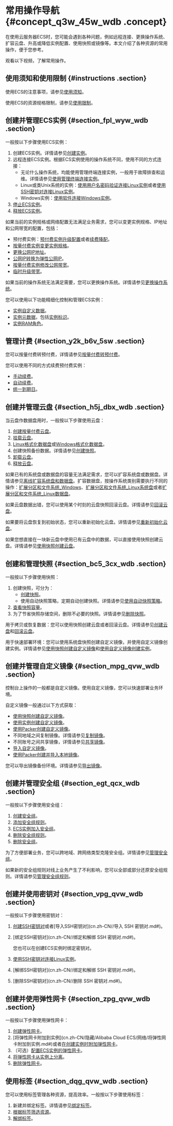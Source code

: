 # 常用操作导航 {#concept_q3w_45w_wdb .concept}

在使用云服务器ECS时，您可能会遇到各种问题，例如远程连接、更换操作系统、扩容云盘、升高或降低实例配置、使用快照或镜像等。本文介绍了各种资源的常用操作，便于您参考。

观看以下视频，了解常用操作。

  

## 使用须知和使用限制 {#instructions .section}

使用ECS的注意事项，请参见[使用须知](cn.zh-CN/产品简介/使用须知.md#)。

使用ECS的资源规格限制，请参见[使用限制](cn.zh-CN/产品简介/使用限制.md#)。

## 创建并管理ECS实例 {#section_fpl_wyw_wdb .section}

一般按以下步骤使用ECS实例：

1.  创建ECS实例。详情请参见[创建实例](cn.zh-CN/个人版快速入门/创建ECS实例.md#)。
2.  远程连接ECS实例。根据ECS实例使用的操作系统不同，使用不同的方式连接：
    -   无论什么操作系统，均能使用管理终端连接实例，一般用于故障排查和运维。详情请参见[使用管理终端连接实例](cn.zh-CN/实例/连接实例/连接Linux实例/使用管理终端连接Linux实例.md#)。
    -   Linux或类Unix系统的实例：[使用用户名密码验证连接Linux实例](cn.zh-CN/实例/连接实例/连接Linux实例/使用用户名密码验证连接Linux实例.md#)或者[使用SSH密钥对连接Linux实例](cn.zh-CN/实例/连接实例/连接Linux实例/使用SSH密钥对连接Linux实例.md#)。
    -   Windows实例：[使用软件连接Windows实例](cn.zh-CN/实例/连接实例/连接Windows实例/在本地客户端上连接Windows实例.md#)。
3.  [停止ECS实例](cn.zh-CN/实例/管理实例/启动和停止实例.md#)。
4.  [释放ECS实例](cn.zh-CN/实例/管理实例/释放实例.md#)。

如果当前的实例规格或网络配置无法满足业务需求，您可以变更实例规格、IP地址和公网带宽的配置，包括：

-   预付费实例：[预付费实例升级配置](cn.zh-CN/实例/升降配实例/升配预付费实例/预付费实例升级配置.md#)或者[续费降配](../../../../cn.zh-CN/产品定价/续费实例/续费降配.md#)。
-   [按量付费实例变更实例规格](cn.zh-CN/实例/升降配实例/升降配按量付费实例/按量付费实例变更实例规格.md#)。
-   [更换公网IP地址](cn.zh-CN/网络/修改IPv4地址/修改公网IP地址.md#)。
-   [公网IP转换为弹性公网IP](cn.zh-CN/网络/修改IPv4地址/专有网络公网IP转换为弹性公网IP.md#)。
-   [按量付费实例修改公网带宽](cn.zh-CN/实例/升降配实例/升降配按量付费实例/按量付费实例修改公网带宽.md#)。
-   [临时升级带宽](cn.zh-CN/实例/升降配实例/升配预付费实例/预付费实例临时升级带宽.md#)。

如果当前的操作系统无法满足需要，您可以更换操作系统。详情请参见[更换操作系统](cn.zh-CN/镜像/更换操作系统.md#)。

您可以使用以下功能精细化控制和管理ECS实例：

-   [实例自定义数据](cn.zh-CN/实例/管理实例/使用实例自定义数据/生成实例自定义数据.md#)。
-   [实例元数据](cn.zh-CN/实例/管理实例/使用实例元数据/什么是实例元数据.md#)，包括[实例标识](cn.zh-CN/实例/管理实例/使用实例标识.md#)。
-   [实例RAM角色](cn.zh-CN/安全/实例RAM角色/实例RAM角色概述.md#)。

## 管理计费 {#section_y2k_b6v_5sw .section}

您可以按量付费转预付费，详情请参见[按量付费转预付费](../../../../cn.zh-CN/产品定价/按量付费转预付费.md#)。

您可以使用不同的方式续费预付费实例：

-   [手动续费](../../../../cn.zh-CN/产品定价/续费实例/手动续费.md#)。
-   [自动续费](../../../../cn.zh-CN/产品定价/续费实例/自动续费.md#)。
-   [统一到期日](../../../../cn.zh-CN/产品定价/续费实例/统一到期日.md#)。

## 创建并管理云盘 {#section_h5j_dbx_wdb .section}

当云盘作数据盘用时，一般按以下步骤使用云盘：

1.  [创建按量付费云盘](cn.zh-CN/块存储/云盘/创建云盘/创建按量付费云盘.md#)。
2.  [挂载云盘](cn.zh-CN/块存储/云盘/挂载云盘.md#)。
3.  [Linux格式化数据盘](cn.zh-CN/个人版快速入门/格式化数据盘/Linux格式化数据盘.md#)或[Windows格式化数据盘](cn.zh-CN/个人版快速入门/格式化数据盘/Windows格式化数据盘.md#)。
4.  创建快照备份数据。详情请参见[创建快照](cn.zh-CN/快照/使用快照/创建快照.md#)。
5.  [卸载云盘](cn.zh-CN/块存储/云盘/卸载数据盘.md#)。
6.  [释放云盘](cn.zh-CN/块存储/云盘/释放数据盘.md#)。

如果已有的系统盘或数据盘的容量无法满足需求，您可以扩容系统盘或数据盘。详情请参见[离线扩容系统盘和数据盘](../../../../cn.zh-CN/块存储/云盘/扩容云盘/离线扩容云盘.md#)。扩容数据盘，按操作系统类别需要执行不同的操作：[扩展分区和文件系统\_Windows](../../../../cn.zh-CN/块存储/云盘/扩容云盘/扩展分区和文件系统_Windows.md#)、[扩展分区和文件系统\_Linux系统盘](../../../../cn.zh-CN/块存储/云盘/扩容云盘/扩展分区和文件系统_Linux系统盘.md#)或者[扩展分区和文件系统\_Linux数据盘](../../../../cn.zh-CN/块存储/云盘/扩容云盘/扩展分区和文件系统_Linux数据盘.md#)。

如果云盘数据出错，您可以使用某个时刻的云盘快照回滚云盘。详情请参见[回滚云盘](cn.zh-CN/块存储/云盘/回滚云盘.md#)。

如果要将云盘恢复到初始状态，您可以重新初始化云盘。详情请参见[重新初始化云盘](cn.zh-CN/块存储/云盘/重新初始化云盘/重新初始化系统盘.md#)。

如果您想直接在一块新云盘中使用已有云盘中的数据，可以直接使用快照创建云盘。详情请参见[使用快照创建云盘](cn.zh-CN/块存储/云盘/创建云盘/使用快照创建云盘.md#)。

## 创建和管理快照 {#section_bc5_3cx_wdb .section}

一般按以下步骤使用快照：

1.  创建快照，可分为：
    -   [创建快照](cn.zh-CN/快照/使用快照/创建快照.md#)。
    -   使用自动快照策略，定期自动创建快照。详情请参见[使用自动快照策略](cn.zh-CN/快照/使用快照/使用快照回滚云盘.md#)。
2.  [查看快照容量](cn.zh-CN/快照/使用快照/查看快照容量.md#)。
3.  为了节省快照存储空间，删除不必要的快照。详情请参见[删除快照](cn.zh-CN/快照/使用快照/优化快照使用成本.md#)。

用于拷贝或恢复数据：您可以使用快照创建云盘或者回滚云盘。详情请参见[创建云盘](cn.zh-CN/块存储/云盘/创建云盘/使用快照创建云盘.md#)和[回滚云盘](cn.zh-CN/块存储/云盘/回滚云盘.md#)。

用于快速部署环境：您可以使用系统盘快照创建自定义镜像，并使用自定义镜像创建实例。详情请参见[使用快照创建自定义镜像](cn.zh-CN/镜像/自定义镜像/创建自定义镜像/使用快照创建自定义镜像.md#)和[使用自定义镜像创建实例](cn.zh-CN/实例/创建实例/使用自定义镜像创建实例.md#)。

## 创建并管理自定义镜像 {#section_mpg_qvw_wdb .section}

控制台上操作的一般都是自定义镜像。使用自定义镜像，您可以快速部署业务环境。

自定义镜像一般通过以下方式获取：

-   [使用快照创建自定义镜像](cn.zh-CN/镜像/自定义镜像/创建自定义镜像/使用快照创建自定义镜像.md#)。
-   [使用实例创建自定义镜像](cn.zh-CN/镜像/自定义镜像/创建自定义镜像/使用实例创建自定义镜像.md#)。
-   [使用Packer创建自定义镜像](cn.zh-CN/镜像/自定义镜像/创建自定义镜像/使用Packer创建自定义镜像.md#)。
-   不同地域之间复制镜像。详情请参见[复制镜像](cn.zh-CN/镜像/自定义镜像/复制镜像.md#)。
-   不同账号之间共享镜像，详情请参见[共享镜像](cn.zh-CN/镜像/自定义镜像/共享镜像.md#)。
-   [导入自定义镜像](cn.zh-CN/镜像/自定义镜像/导入镜像/导入自定义镜像.md#)。
-   [使用Packer创建并导入本地镜像](cn.zh-CN/镜像/自定义镜像/创建自定义镜像/使用Packer创建并导入本地镜像.md#)。

您可以导出镜像备份环境。详情请参见[导出镜像](cn.zh-CN/镜像/自定义镜像/导出镜像.md#)。

## 创建并管理安全组 {#section_egt_qcx_wdb .section}

一般按以下步骤使用安全组：

1.  [创建安全组](cn.zh-CN/安全/安全组/创建安全组.md#)。
2.  [添加安全组规则](cn.zh-CN/安全/安全组/添加安全组规则.md#)。
3.  [ECS实例加入安全组](cn.zh-CN/安全/安全组/ECS实例加入安全组.md#)。
4.  [删除安全组规则](cn.zh-CN//删除安全组规则.md#)。
5.  [删除安全组](cn.zh-CN/安全/安全组/删除安全组.md#)。

为了方便部署业务，您可以跨地域、跨网络类型克隆安全组。详情请参见[管理安全组](cn.zh-CN//克隆安全组.md#)。

如果新的安全组规则对线上业务产生了不利影响，您可以全部或部分还原安全组规则。详情请参见[管理安全组规则](cn.zh-CN//还原安全组规则.md#)。

## 创建并使用密钥对 {#section_vpg_qvw_wdb .section}

一般按以下步骤使用密钥对：

1.  [创建SSH密钥对](cn.zh-CN/安全/SSH密钥对/使用SSH密钥对.md#)或者[导入SSH密钥对](cn.zh-CN//导入 SSH 密钥对.md#)。
2.  [绑定SSH密钥对](cn.zh-CN//绑定和解绑 SSH 密钥对.md#)。

    您也可以在创建ECS实例时绑定密钥对。

3.  [使用SSH密钥对连接Linux实例](cn.zh-CN/实例/连接实例/连接Linux实例/使用SSH密钥对连接Linux实例.md#)。
4.  [解绑SSH密钥对](cn.zh-CN//绑定和解绑 SSH 密钥对.md#)。
5.  [删除SSH密钥对](cn.zh-CN//删除 SSH 密钥对.md#)。

## 创建并使用弹性网卡 {#section_zpg_qvw_wdb .section}

一般按以下步骤使用弹性网卡：

1.  [创建弹性网卡](cn.zh-CN/网络/弹性网卡/创建弹性网卡.md#)。
2.  [将弹性网卡附加到实例](cn.zh-CN/隐藏/Alibaba Cloud ECS/网络/将弹性网卡附加到实例.md#)或者[在创建实例时附加弹性网卡](cn.zh-CN/网络/弹性网卡/绑定弹性网卡.md#)。
3.  （可选）[配置ECS实例的弹性网卡](cn.zh-CN/网络/弹性网卡/配置弹性网卡.md#)。
4.  [将弹性网卡从实例上分离](cn.zh-CN/网络/弹性网卡/分离弹性网卡.md#)。
5.  [删除弹性网卡](cn.zh-CN/网络/弹性网卡/删除弹性网卡.md#)。

## 使用标签 {#section_dqg_qvw_wdb .section}

您可以使用标签管理各种资源，提高效率。一般按以下步骤使用标签：

1.  新建并绑定标签。详情请参见[绑定标签](cn.zh-CN/标签与资源/标签/绑定标签.md#)。
2.  [根据标签筛选资源](cn.zh-CN/标签与资源/标签/使用标签检索资源.md#)。
3.  [解绑标签](cn.zh-CN/标签与资源/标签/解绑标签.md#)。

